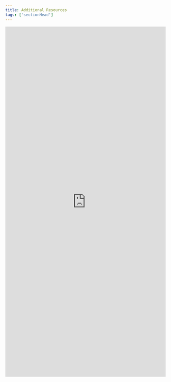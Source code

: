 ```yaml
---
title: Additional Resources
tags: ['sectionHead']
---
```

<iframe style="border: 0; width: 100%; height: 1100px;" allowfullscreen frameborder="0" src="https://raindrop.io/cl21/community-centered-services-23454222/embed/sort=title&hide=header%2C+excerpt%2C+info%2C+add"></iframe>
